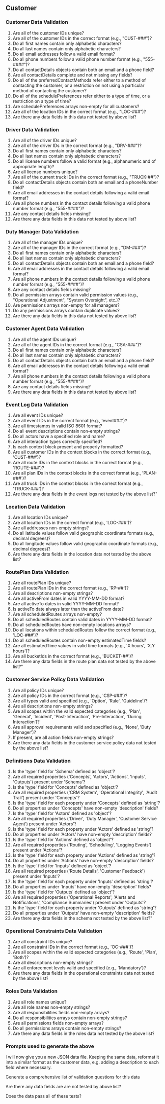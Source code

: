 
## Customer
### Customer Data Validation

1. Are all of the customer IDs unique?
2. Are all of the customer IDs in the correct format (e.g., "CUST-###")?
3. Do all first names contain only alphabetic characters?
4. Do all last names contain only alphabetic characters?
5. Do all email addresses follow a valid email format?
6. Do all phone numbers follow a valid phone number format (e.g., "555-####")?
7. Do all contactDetails objects contain both an email and a phone field?
8. Are all contactDetails complete and not missing any fields?
9. Do all of the preferredContactMethods refer either to a method of contacting the customer, or a restriction on not using a particular method of contacting the customer?
10. Do all of the schedulePreferences refer either to a type of time, or a restriction on a type of time?
11. Are schedulePreferences arrays non-empty for all customers?
12. Are all of the location IDs in the correct format (e.g., "LOC-###")?
13. Are there any data fields in this data not tested by above list?

### Driver Data Validation
1. Are all of the driver IDs unique?
2. Are all of the driver IDs in the correct format (e.g., "DRV-###")?
3. Do all first names contain only alphabetic characters?
4. Do all last names contain only alphabetic characters?
5. Do all license numbers follow a valid format (e.g., alphanumeric and of appropriate length)?
6. Are all license numbers unique?
7. Are all of the current truck IDs in the correct format (e.g., "TRUCK-##")?
8. Do all contactDetails objects contain both an email and a phoneNumber field?
9. Are all email addresses in the contact details following a valid email format?
10. Are all phone numbers in the contact details following a valid phone number format (e.g., "555-####")?
11. Are any contact details fields missing?
12. Are there any data fields in this data not tested by above list?


### Duty Manager Data Validation

1. Are all of the manager IDs unique?
2. Are all of the manager IDs in the correct format (e.g., "DM-###")?
3. Do all first names contain only alphabetic characters?
4. Do all last names contain only alphabetic characters?
5. Do all contactDetails objects contain both an email and a phone field?
6. Are all email addresses in the contact details following a valid email format?
7. Are all phone numbers in the contact details following a valid phone number format (e.g., "555-####")?
8. Are any contact details fields missing?
9. Do all permission arrays contain valid permission values (e.g., "Operational Adjustment", "System Oversight", etc.)?
10. Are permissions arrays non-empty for all managers?
11. Do any permissions arrays contain duplicate values?
12. Are there any data fields in this data not tested by above list?

### Customer Agent Data Validation

1. Are all of the agent IDs unique?
2. Are all of the agent IDs in the correct format (e.g., "CSA-###")?
3. Do all first names contain only alphabetic characters?
4. Do all last names contain only alphabetic characters?
5. Do all contactDetails objects contain both an email and a phone field?
6. Are all email addresses in the contact details following a valid email format?
7. Are all phone numbers in the contact details following a valid phone number format (e.g., "555-####")?
8. Are any contact details fields missing?
9. Are there any data fields in this data not tested by above list?

### Event Log Data Validation
1. Are all event IDs unique?
2. Are all event IDs in the correct format (e.g., 'event###')?
3. Are all timestamps in valid ISO 8601 format?
4. Do all event descriptions contain non-empty strings?
5. Do all actors have a specified role and name?
6. Are all interaction types correctly specified?
7. Is each context block present and properly formatted?
8. Are all customer IDs in the context blocks in the correct format (e.g., 'CUST-###')?
9. Are all route IDs in the context blocks in the correct format (e.g., 'ROUTE-###')?
10. Are all plan IDs in the context blocks in the correct format (e.g., 'PLAN-###')?
11. Are all truck IDs in the context blocks in the correct format (e.g., 'TRUCK-###')?
12. Are there any data fields in the event logs not tested by the above list?"

### Location Data Validation
1. Are all location IDs unique?
2. Are all location IDs in the correct format (e.g., 'LOC-###')?
3. Are all addresses non-empty strings?
4. Do all latitude values follow valid geographic coordinate formats (e.g., decimal degrees)?
5. Do all longitude values follow valid geographic coordinate formats (e.g., decimal degrees)?
6. Are there any data fields in the location data not tested by the above list?

### RoutePlan Data Validation
1. Are all routePlan IDs unique?
2. Are all routePlan IDs in the correct format (e.g., 'RP-##')?
3. Are all descriptions non-empty strings?
4. Are all activeFrom dates in valid YYYY-MM-DD format?
5. Are all activeTo dates in valid YYYY-MM-DD format?
6. Is activeTo date always later than the activeFrom date?
7. Are all scheduledRoutes arrays non-empty?
8. Do all scheduledRoutes contain valid dates in YYYY-MM-DD format?
9. Do all scheduledRoutes have non-empty locations arrays?
10. Do all locations within scheduledRoutes follow the correct format (e.g., 'LOC-###')?
11. Do all scheduledRoutes contain non-empty estimatedTime fields?
12. Are all estimatedTime values in valid time formats (e.g., 'X hours', 'X.Y hours')?
13. Are all bucketIds in the correct format (e.g., 'BUCKET-##')?
14. Are there any data fields in the route plan data not tested by the above list?"

### Customer Service Policy Data Validation
1. Are all policy IDs unique?
2. Are all policy IDs in the correct format (e.g., 'CSP-###')?
3. Are all types valid and specified (e.g., 'Option', 'Rule', 'Guideline')?
4. Are all descriptions non-empty strings?
5. Are all scopes within the valid expected categories (e.g., 'Plan', 'General', 'Incident', 'Post-Interaction', 'Pre-Interaction', 'During Interaction')?
6. Are all approval requirements valid and specified (e.g., 'None', 'Duty Manager')?
7. If present, are all action fields non-empty strings?
8. Are there any data fields in the customer service policy data not tested by the above list?

### Definitions Data Validation
1. Is the 'type' field for 'Schema' defined as 'object'?
2. Are all required properties ('Concepts', 'Actors', 'Actions', 'Inputs', 'Outputs') present under 'Schema'?
3. Is the 'type' field for 'Concepts' defined as 'object'?
4. Are all required properties ('CRM System', 'Operational Integrity', 'Audit Trail') present under 'Concepts'?
5. Is the 'type' field for each property under 'Concepts' defined as 'string'?
6. Do all properties under 'Concepts' have non-empty 'description' fields?
7. Is the 'type' field for 'Actors' defined as 'object'?
8. Are all required properties ('Driver', 'Duty Manager', 'Customer Service Agent') present under 'Actors'?
9. Is the 'type' field for each property under 'Actors' defined as 'string'?
10. Do all properties under 'Actors' have non-empty 'description' fields?
11. Is the 'type' field for 'Actions' defined as 'object'?
12. Are all required properties ('Routing', 'Scheduling', 'Logging Events') present under 'Actions'?
13. Is the 'type' field for each property under 'Actions' defined as 'string'?
14. Do all properties under 'Actions' have non-empty 'description' fields?
15. Is the 'type' field for 'Inputs' defined as 'object'?
16. Are all required properties ('Route Details', 'Customer Feedback') present under 'Inputs'?
17. Is the 'type' field for each property under 'Inputs' defined as 'string'?
18. Do all properties under 'Inputs' have non-empty 'description' fields?
19. Is the 'type' field for 'Outputs' defined as 'object'?
20. Are all required properties ('Operational Reports', 'Alerts and Notifications', 'Compliance Summaries') present under 'Outputs'?
21. Is the 'type' field for each property under 'Outputs' defined as 'string'?
22. Do all properties under 'Outputs' have non-empty 'description' fields?
23. Are there any data fields in the schema not tested by the above list?"

### Operational Constraints Data Validation
1. Are all constraint IDs unique?
2. Are all constraint IDs in the correct format (e.g., 'OC-###')?
3. Are all scopes within the valid expected categories (e.g., 'Route', 'Plan', 'Both')?
4. Are all descriptions non-empty strings?
5. Are all enforcement levels valid and specified (e.g., 'Mandatory')?
6. Are there any data fields in the operational constraints data not tested by the above list?

### Roles Data Validation
1. Are all role names unique?
2. Are all role names non-empty strings?
3. Are all responsibilities fields non-empty arrays?
4. Do all responsibilities arrays contain non-empty strings?
5. Are all permissions fields non-empty arrays?
6. Do all permissions arrays contain non-empty strings?
7. Are there any data fields in the roles data not tested by the above list?





### Prompts used to generate the above

I will now give you a new JSON data file.  Keeping the same data, reformat it into a similar format as the customer data, e.g. adding a description to each field where necessary.

Generate a comprehensive list of validation questions for this data

Are there any data fields are are not tested by above list?

Does the data pass all of these tests?